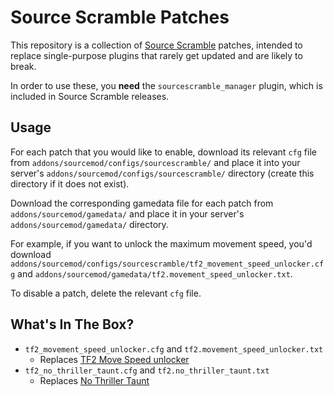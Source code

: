 # Source Scramble Patches

This repository is a collection of [Source Scramble](https://github.com/nosoop/SMExt-SourceScramble) patches,
intended to replace single-purpose plugins that rarely get updated and are likely to break.

In order to use these, you **need** the `sourcescramble_manager` plugin, which is included in Source Scramble releases.

## Usage

For each patch that you would like to enable, download its relevant `cfg` file  from `addons/sourcemod/configs/sourcescramble/` and place it into your server's `addons/sourcemod/configs/sourcescramble/` directory (create this directory if it does  not exist).

Download the corresponding gamedata file for each patch from `addons/sourcemod/gamedata/` and place it in your server's
`addons/sourcemod/gamedata/` directory.

For example, if you want to unlock the maximum movement speed, you'd download `addons/sourcemod/configs/sourcescramble/tf2_movement_speed_unlocker.cfg` and `addons/sourcemod/gamedata/tf2.movement_speed_unlocker.txt`.

To disable a patch, delete the relevant `cfg` file.

## What's In The Box?

* `tf2_movement_speed_unlocker.cfg` and `tf2.movement_speed_unlocker.txt`
    * Replaces [TF2 Move Speed unlocker](https://forums.alliedmods.net/showthread.php?p=2659562)
* `tf2_no_thriller_taunt.cfg` and `tf2.no_thriller_taunt.txt`
    * Replaces [No Thriller Taunt](https://forums.alliedmods.net/showthread.php?t=171343)